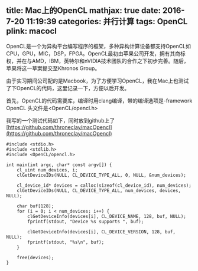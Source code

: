 title: Mac上的OpenCL
mathjax: true
date: 2016-7-20 11:19:39
categories: 并行计算
tags: OpenCL
plink: macocl
---

OpenCL是一个为异构平台编写程序的框架，多种异构计算设备都支持OpenCL如CPU，GPU，MIC，DSP，FPGA。OpenCL最初由苹果公司开发，拥有其商标权，并在与AMD，IBM，英特尔和nVIDIA技术团队的合作之下初步完善。随后，苹果将这一草案提交至Khronos Group。

由于实习期间公司配的是Macbook，为了方便学习OpenCL，我在Mac上也测试了下OpenCL的代码，这里记录一下，方便以后开发。

首先，OpenCL的代码需要库，编译时用clang编译，带的编译选项是-framework OpenCL
头文件是<OpenCL/opencl.h>

我写的一个测试代码如下，同时放到github上了[https://github.com/throneclay/macOpencl](https://github.com/throneclay/macOpencl)
```
#include <stdio.h>
#include <stdlib.h>
#include <OpenCL/opencl.h>

int main(int argc, char* const argv[]) {
    cl_uint num_devices, i;
    clGetDeviceIDs(NULL, CL_DEVICE_TYPE_ALL, 0, NULL, &num_devices);

    cl_device_id* devices = calloc(sizeof(cl_device_id), num_devices);
    clGetDeviceIDs(NULL, CL_DEVICE_TYPE_ALL, num_devices, devices, NULL);

    char buf[128];
    for (i = 0; i < num_devices; i++) {
        clGetDeviceInfo(devices[i], CL_DEVICE_NAME, 128, buf, NULL);
        fprintf(stdout, "Device %s supports ", buf);

        clGetDeviceInfo(devices[i], CL_DEVICE_VERSION, 128, buf, NULL);
        fprintf(stdout, "%s\n", buf);
    }

    free(devices);
}
```
